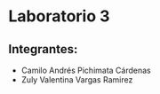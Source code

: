 # Laboratorio 3

## Integrantes:
 - Camilo Andrés Pichimata Cárdenas
 - Zuly Valentina Vargas Ramirez
